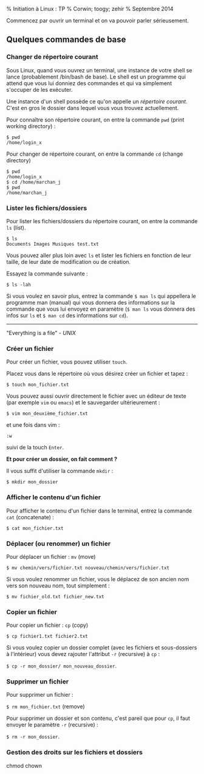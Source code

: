 % Initiation à Linux : TP
% Corwin; toogy; zehir
% Septembre 2014

Commencez par ouvrir un terminal et on va pouvoir parler sérieusement.

## Quelques commandes de base

### Changer de répertoire courant

Sous Linux, quand vous ouvrez un terminal, une instance de votre shell se lance
(probablement /bin/bash de base). Le shell est un programme qui attend que vous
lui donniez des commandes et qui va simplement s'occuper de les exécuter.

Une instance d'un shell possède ce qu'on appelle un *répertoire courant*. C'est
en gros le dossier dans lequel vous vous trouvez actuellement.

Pour connaître son répertoire courant, on entre la commande `pwd` (print working
directory) :
```
$ pwd
/home/login_x
```

Pour changer de répertoire courant, on entre la commande `cd` (change
directory)
```
$ pwd
/home/login_x
$ cd /home/marchan_j
$ pwd
/home/marchan_j
```

### Lister les fichiers/dossiers

Pour lister les fichiers/dossiers du répertoire courant, on entre la commande
`ls` (list).

```
$ ls
Documents Images Musiques test.txt
```

Vous pouvez aller plus loin avec `ls` et lister les fichiers en fonction de
leur taille, de leur date de modification ou de création.

Essayez la commande suivante :
```
$ ls -lah
```

Si vous voulez en savoir plus, entrez la commande `$ man ls` qui appellera le
programme man (manual) qui vous donnera des informations sur la commande que
vous lui envoyez en paramètre (`$ man ls` vous donnera des infos sur `ls` et
`$ man cd` des informations sur `cd`).

***

"Everything is a file" - *UNIX*

### Créer un fichier

Pour créer un fichier, vous pouvez utiliser `touch`.

Placez vous dans le répertoire où vous désirez créer un fichier et tapez :

`$ touch mon_fichier.txt`

Vous pouvez aussi ouvrir directement le fichier avec un éditeur de texte (par
exemple `vim` ou `emacs`) et le sauvegarder ultérieurement :

```
$ vim mon_deuxième_fichier.txt
```

et une fois dans vim :

```
:w
```
suivi de la touch `Enter`.

**Et pour créer un dossier, on fait comment ?**

Il vous suffit d'utiliser la commande `mkdir` :

```
$ mkdir mon_dossier
```

### Afficher le contenu d'un fichier

Pour afficher le contenu d'un fichier dans le terminal, entrez la commande `cat`
(concatenate) :

`$ cat mon_fichier.txt`

### Déplacer (ou renommer) un fichier

Pour déplacer un fichier : `mv` (move)

`$ mv chemin/vers/fichier.txt nouveau/chemin/vers/fichier.txt`

Si vous voulez renommer un fichier, vous le déplacez de son ancien nom vers son
nouveau nom, tout simplement :

`$ mv fichier_old.txt fichier_new.txt`

### Copier un fichier

Pour copier un fichier : `cp` (copy)

`$ cp fichier1.txt fichier2.txt`

Si vous voulez copier un dossier complet (avec les fichiers et sous-dossiers à
l'intérieur) vous devez rajouter l'attribut `-r` (recursive) à `cp` :

`$ cp -r mon_dossier/ mon_nouveau_dossier`.

### Supprimer un fichier

Pour supprimer un fichier :

`$ rm mon_fichier.txt` (remove)

Pour supprimer un dossier et son contenu, c'est pareil que pour `cp`, il faut
envoyer le paramètre `-r` (recursive) :

`$ rm -r mon_dossier`.

### Gestion des droits sur les fichiers et dossiers

chmod chown

